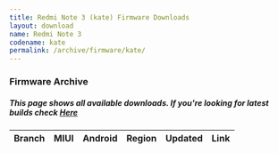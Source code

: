 ```yaml
---
title: Redmi Note 3 (kate) Firmware Downloads
layout: download
name: Redmi Note 3
codename: kate
permalink: /archive/firmware/kate/
---
```



### Firmware Archive
##### This page shows all available downloads. If you're looking for latest builds check [Here](/firmware/kate/)


<div class="table-responsive-md" id="table-wrapper">
<table id="firmware" class="compact table table-striped table-hover table-sm">
    <thead class="thead-dark">
        <tr>
            <th>Branch</th>
            <th>MIUI</th>
            <th>Android</th>
            <th>Region</th>
            <th>Updated</th>
            <th>Link</th>
        </tr>
    </thead>
    <script>loadFirmwareDownloads('kate', 'full')</script>
</table>
</div>
